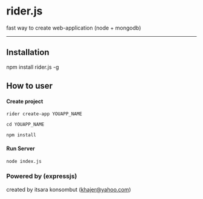 # rider.js
fast way to create web-application (node + mongodb)

------------------

## Installation
npm install rider.js -g

## How to user

#### Create project 
``` 
rider create-app YOUAPP_NAME
```

```
cd YOUAPP_NAME
```

``` 
npm install 
```

#### Run Server
```
node index.js
``` 

### Powered by (expressjs)

created by itsara konsombut (khajer@yahoo.com)
